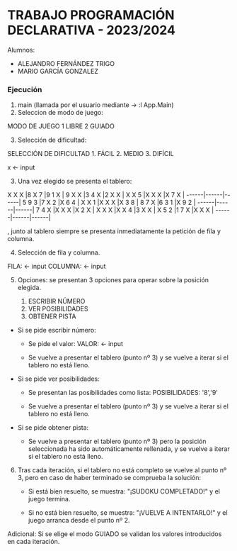 # TRABAJO PROGRAMACIÓN DECLARATIVA - 2023/2024

Alumnos:

- ALEJANDRO FERNÁNDEZ TRIGO
- MARIO GARCÍA GONZALEZ

### Ejecución

1. main (llamada por el usuario mediante -> :l App.Main)
2. Seleccion de modo de juego:

MODO DE JUEGO 
         1 LIBRE 
         2 GUIADO 

3. Selección de dificultad:

SELECCIÓN DE DIFICULTAD
    1. FÁCIL
    2. MEDIO
    3. DIFÍCIL

x <- input

3. Una vez elegido se presenta el tablero:

X X X |8 X 7 |9 1 X |
9 X X |3 4 X |2 X X |
X X 5 |X X X |X 7 X |
------|------|------|
5 9 3 |7 X 2 |X 6 4 |
X X 1 |X X X |X 3 8 |
8 7 X |6 3 1 |X 9 2 |
------|------|------|
7 4 X |X X X |X 2 X |
X X X |X X 4 |3 X X |
X 5 2 |1 7 X |X X X |
------|------|------|

, junto al tablero siempre se presenta inmediatamente la petición de fila y columna.

4. Selección de fila y columna.

FILA: <- input 
COLUMNA: <- input

5. Opciones: se presentan 3 opciones para operar sobre la posición elegida.

    1. ESCRIBIR NÚMERO
    2. VER POSIBILIDADES
    3. OBTENER PISTA

- Si se pide escribir número:
    
    - Se pide el valor:
    VALOR: <- input

    - Se vuelve a presentar el tablero (punto nº 3) y se vuelve a iterar si el tablero no está lleno.

- Si se pide ver posibilidades:

    - Se presentan las posibilidades como lista:
    POSIBILIDADES: '8','9'
    
    - Se vuelve a presentar el tablero (punto nº 3) y se vuelve a iterar si el tablero no está lleno.

- Si se pide obtener pista:

    - Se vuelve a presentar el tablero (punto nº 3) pero la posición seleccionada ha sido automáticamente rellenada, y se vuelve a iterar si el tablero no está lleno.

6. Tras cada iteración, si el tablero no está completo se vuelve al punto nº 3, pero en 
caso de haber terminado se comprueba la solución: 

    - Si está bien resuelto, se muestra: "¡SUDOKU COMPLETADO!" y el juego termina.

    - Si no está bien resuelto, se muestra: "¡VUELVE A INTENTARLO!" y el juego arranca desde el punto nº 2.

Adicional: Si se elige el modo GUIADO se validan los valores introducidos en cada iteración. 